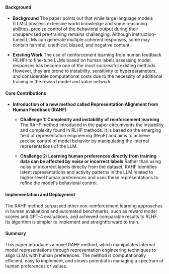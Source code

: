 #### Background
- **Background**
The paper points out that while large language models (LLMs) possess extensive world knowledge and some reasoning abilities, precise control of the behavioral output during their unsupervised pre-training remains challenging. Although instruction-tuned LLMs can generate multiple coherent responses, some may contain harmful, unethical, biased, and negative content.

- **Existing Work**
The use of reinforcement learning from human feedback (RLHF) to fine-tune LLMs based on human labels assessing model responses has become one of the most successful existing methods. However, they are prone to instability, sensitivity to hyperparameters, and considerable computational costs due to the necessity of additional training in the reward model and value network.

#### Core Contributions
  - **Introduction of a new method called Representation Alignment from Human Feedback (RAHF)**
    - **Challenge 1: Complexity and instability of reinforcement learning**
      The RAHF method introduced in the paper circumvents the instability and complexity found in RLHF methods. It is based on the emerging field of representation engineering (RepE) and aims to achieve precise control of model behavior by manipulating the internal representations of the LLM.

    - **Challenge 2: Learning human preferences directly from training data can be affected by noise or incorrect labels**
      Rather than using noisy or incorrect labels directly from the dataset, RAHF identifies latent representations and activity patterns in the LLM related to higher-level human preferences and uses these representations to refine the model's behavioral control.

#### Implementation and Deployment
The RAHF method surpassed other non-reinforcement learning approaches in human evaluations and automated benchmarks, such as reward model scores and GPT-4 evaluations, and achieved comparable results to RLHF. Its algorithm is simpler to implement and straightforward to train.

#### Summary
This paper introduces a novel RAHF method, which manipulates internal model representations through representation engineering techniques to align LLMs with human preferences. The method is computationally efficient, easy to implement, and shows potential in managing a spectrum of human preferences or values.